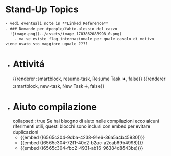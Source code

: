 # Stand-Up Topics
	- vedi eventuali note in **Linked Reference**
	- ### Domande per #people/fabio-alessio del cazzo
	  ![image.png](../assets/image_1703862088998_0.png)
		- ma se esiste flag_internazionale per quale cavolo di motivo viene usato sto maggiore uguale ????
- # Attivitá
  {{renderer :smartblock, resume-task, Resume Task ⏩️, false}} {{renderer :smartblock, new-task, New Task ➕, false}}
- # Aiuto compilazione
  collapsed:: true
  Se hai bisogno di aiuto nelle compilazioni ecco alcuni riferimenti utili, questi blocchi sono inclusi con embed per evitare duplicazioni
	- {{embed ((6565c304-9cba-4238-91e6-36a5a4b45930))}}
	- {{embed ((6565c304-72f1-40e2-b2ac-a2eab69b4998))}}
	- {{embed ((6565c304-fbc2-4931-ab16-96384d8543be))}}